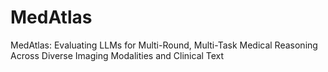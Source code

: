 # MedAtlas
MedAtlas: Evaluating LLMs for Multi-Round, Multi-Task Medical Reasoning Across Diverse Imaging Modalities and Clinical Text
